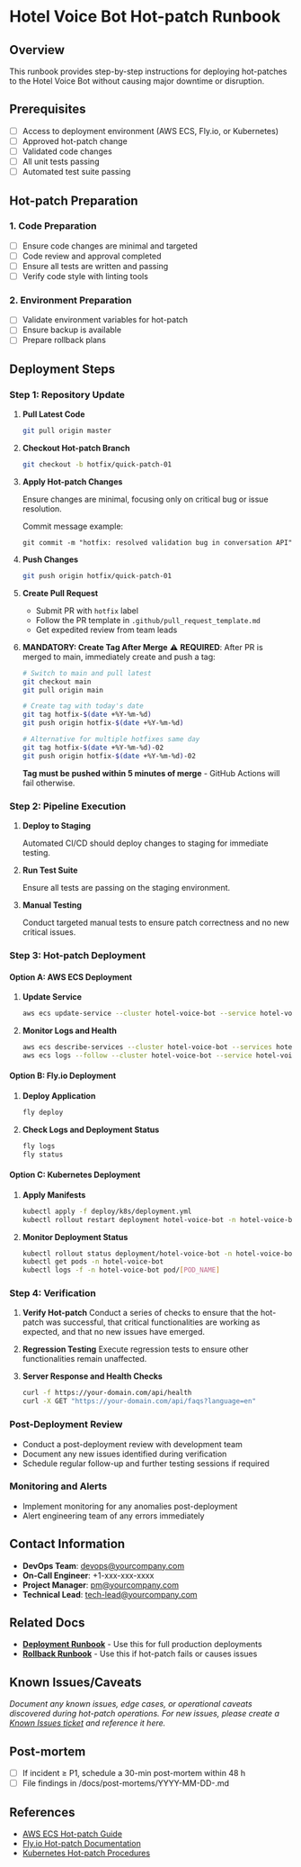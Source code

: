 # Hotel Voice Bot Hot-patch Runbook

<!-- Last Updated: 2025-07-17 -->

## Overview

This runbook provides step-by-step instructions for deploying hot-patches to the Hotel Voice Bot without causing major downtime or disruption.

## Prerequisites

- [ ] Access to deployment environment (AWS ECS, Fly.io, or Kubernetes)
- [ ] Approved hot-patch change
- [ ] Validated code changes
- [ ] All unit tests passing
- [ ] Automated test suite passing

## Hot-patch Preparation

### 1. Code Preparation

- [ ] Ensure code changes are minimal and targeted
- [ ] Code review and approval completed
- [ ] Ensure all tests are written and passing
- [ ] Verify code style with linting tools

### 2. Environment Preparation

- [ ] Validate environment variables for hot-patch
- [ ] Ensure backup is available
- [ ] Prepare rollback plans

## Deployment Steps

### Step 1: Repository Update

1. **Pull Latest Code**

   ```bash
   git pull origin master
   ```

2. **Checkout Hot-patch Branch**

   ```bash
   git checkout -b hotfix/quick-patch-01
   ```

3. **Apply Hot-patch Changes**

   Ensure changes are minimal, focusing only on critical bug or issue resolution.

   Commit message example:

   ```
   git commit -m "hotfix: resolved validation bug in conversation API"
   ```

4. **Push Changes**
   ```bash
   git push origin hotfix/quick-patch-01
   ```

5. **Create Pull Request**
   - Submit PR with `hotfix` label
   - Follow the PR template in `.github/pull_request_template.md`
   - Get expedited review from team leads

6. **MANDATORY: Create Tag After Merge**
   ⚠️ **REQUIRED**: After PR is merged to main, immediately create and push a tag:
   
   ```bash
   # Switch to main and pull latest
   git checkout main
   git pull origin main
   
   # Create tag with today's date
   git tag hotfix-$(date +%Y-%m-%d)
   git push origin hotfix-$(date +%Y-%m-%d)
   
   # Alternative for multiple hotfixes same day
   git tag hotfix-$(date +%Y-%m-%d)-02
   git push origin hotfix-$(date +%Y-%m-%d)-02
   ```
   
   **Tag must be pushed within 5 minutes of merge** - GitHub Actions will fail otherwise.

### Step 2: Pipeline Execution

1. **Deploy to Staging**

   Automated CI/CD should deploy changes to staging for immediate testing.

2. **Run Test Suite**

   Ensure all tests are passing on the staging environment.

3. **Manual Testing**

   Conduct targeted manual tests to ensure patch correctness and no new critical issues.

### Step 3: Hot-patch Deployment

#### Option A: AWS ECS Deployment

1. **Update Service**

   ```bash
   aws ecs update-service --cluster hotel-voice-bot --service hotel-voice-bot-service --force-new-deployment
   ```

2. **Monitor Logs and Health**
   ```bash
   aws ecs describe-services --cluster hotel-voice-bot --services hotel-voice-bot-service
   aws ecs logs --follow --cluster hotel-voice-bot --service hotel-voice-bot-service
   ```

#### Option B: Fly.io Deployment

1. **Deploy Application**

   ```bash
   fly deploy
   ```

2. **Check Logs and Deployment Status**
   ```bash
   fly logs
   fly status
   ```

#### Option C: Kubernetes Deployment

1. **Apply Manifests**

   ```bash
   kubectl apply -f deploy/k8s/deployment.yml
   kubectl rollout restart deployment hotel-voice-bot -n hotel-voice-bot
   ```

2. **Monitor Deployment Status**
   ```bash
   kubectl rollout status deployment/hotel-voice-bot -n hotel-voice-bot
   kubectl get pods -n hotel-voice-bot
   kubectl logs -f -n hotel-voice-bot pod/[POD_NAME]
   ```

### Step 4: Verification

1. **Verify Hot-patch**
   Conduct a series of checks to ensure that the hot-patch was successful, that critical functionalities are working as expected, and that no new issues have emerged.

2. **Regression Testing**
   Execute regression tests to ensure other functionalities remain unaffected.

3. **Server Response and Health Checks**
   ```bash
   curl -f https://your-domain.com/api/health
   curl -X GET "https://your-domain.com/api/faqs?language=en"
   ```

### Post-Deployment Review

- Conduct a post-deployment review with development team
- Document any new issues identified during verification
- Schedule regular follow-up and further testing sessions if required

### Monitoring and Alerts

- Implement monitoring for any anomalies post-deployment
- Alert engineering team of any errors immediately

## Contact Information

- **DevOps Team**: devops@yourcompany.com
- **On-Call Engineer**: +1-xxx-xxx-xxxx
- **Project Manager**: pm@yourcompany.com
- **Technical Lead**: tech-lead@yourcompany.com

## Related Docs

- [**Deployment Runbook**](./deployment.md) - Use this for full production deployments
- [**Rollback Runbook**](./rollback.md) - Use this if hot-patch fails or causes issues

## Known Issues/Caveats

*Document any known issues, edge cases, or operational caveats discovered during hot-patch operations. For new issues, please create a [Known Issues ticket](.github/ISSUE_TEMPLATE/known_issues.md) and reference it here.*

<!-- Example:
### Issue: Hot-patch Deployment Fails on Kubernetes v1.24+
- **Severity**: Medium
- **Workaround**: Use `kubectl patch` instead of `kubectl apply`
- **Reference**: [Known Issue #456](https://github.com/your-org/hotel-voice-bot/issues/456)
-->

## Post-mortem
- [ ] If incident ≥ P1, schedule a 30-min post-mortem within 48 h  
- [ ] File findings in /docs/post-mortems/YYYY-MM-DD-<slug>.md

## References

- [AWS ECS Hot-patch Guide](https://docs.aws.amazon.com/AmazonECS/latest/developerguide/ECS_hotpatches.html)
- [Fly.io Hot-patch Documentation](https://fly.io/docs/hot-patching/)
- [Kubernetes Hot-patch Procedures](https://kubernetes.io/docs/tasks/run-application/update-api-object-kubectl-patch/)
